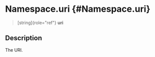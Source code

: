 Namespace.uri {#Namespace.uri}
=============

> [string]{role="ref"} **uri**

Description
-----------

The URI.
